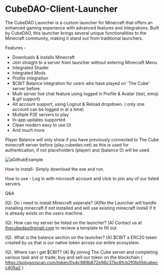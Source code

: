 # CubeDAO-Client-Launcher

The CubeDAO Launcher is a custom launcher for Minecraft that offers an enhanced gaming experience with advanced features and integrations. Built by CubeDAO, this launcher brings several unique functionalities to the Minecraft community, making it stand out from traditional launchers.

Features - 
- Downloads & installs Minecraft
- Join straight to a server from launcher without entering Minecraft Menu
- Integrated Shader
- Integrated Mods
- Profile integration
- $CBIT Balance integration for users who have played on 'The Cube' server before.
- Multi server live chat feature using logged in Profile & Avatar (text, emoji & gif support)
- Alt account support, using Logout & Reload dropdown. ( only one account can be logged in at a time)
- Multiple P2E servers to play
- In-app updates supported
- Clean modern easy to use UI
- And much more

Player Balance will only show if you have previously connected to The Cube minecraft server before (play.cubedao.net) as this is used for authentication, if not placeholders (player) and (balance 0) will be used.

![aGithubExample](https://github.com/CubeDAO-Dev/CubeDAO-Client-Launcher/assets/107625109/496bfd3e-3618-4fe2-85a3-2e57f23a4942)

How to install- Simply download the exe and run.

How to use - Log in with microsoft account and click to join any of our listed servers.

Q&A

(Q). Do i need to install Minecraft seperate? 
(A)No the Launcher will handle installing minecraft if not installed and will use existing minecraft install if it is already exists on the users machine.

(Q). How can my server be listed on the launcher?
(A) Contact us at thecubedao@gmail.com to recieve a template to fill out.

(Q). What is the balance section on the launcher?
(A) $CBIT a ERC20 token created by us that is our native token across our entire ecosystem.

(Q). Where can i get $CBIT?
(A) By joining The Cube server and completing various task and or trade, buy and sell our token on the blockchain ( https://polygonscan.com/token/0x4c989b872e96c37bc6fcb2f0fe5fdcabecc405a2 )
